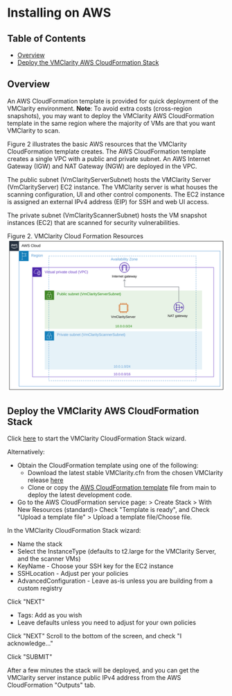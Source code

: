 # Installing on AWS
## Table of Contents<!-- omit in toc -->

- [Overview](#overview)
- [Deploy the VMClarity AWS CloudFormation Stack](#deploy-the-vmclarity-aws-cloudformation-stack)

## Overview
An AWS CloudFormation template is provided for quick deployment of the
VMClarity environment. **Note**: To avoid extra costs (cross-region snapshots),
you may want to deploy the VMClarity AWS CloudFormation template in the same
region where the majority of VMs are that you want VMClarity to scan.

Figure 2 illustrates the basic AWS resources that the VMClarity CloudFormation
template creates. The AWS CloudFormation template creates a single VPC with a
public and private subnet. An AWS Internet Gateway (IGW) and NAT Gateway (NGW)
are deployed in the VPC.

The public subnet (VmClarityServerSubnet) hosts the VMClarity Server
(VmClarityServer) EC2 instance. The VMClarity server is what houses the
scanning configuration, UI and other control components. The EC2 instance is
assigned an external IPv4 address (EIP) for SSH and web UI access.

The private subnet (VmClarityScannerSubnet) hosts the VM snapshot instances
(EC2) that are scanned for security vulnerabilities.

Figure 2. VMClarity Cloud Formation Resources
![VMClarity CloudFormation Resources](../../img/vmclarity-cf-basic.svg)

## Deploy the VMClarity AWS CloudFormation Stack

Click [here](https://console.aws.amazon.com/cloudformation/home#/stacks/create/review?stackName=VMClarity&templateURL=https://s3.eu-west-2.amazonaws.com/vmclarity-v0.4.0/VmClarity.cfn) to start the VMClarity CloudFormation Stack wizard.

Alternatively:
* Obtain the CloudFormation template using one of the following:
    * Download the latest stable VMClarity.cfn from the chosen VMClarity release
      [here](https://github.com/openclarity/vmclarity/releases)
    * Clone or copy the [AWS CloudFormation template](./VmClarity.cfn)
      file from main to deploy the latest development code.
* Go to the AWS CloudFormation service page: > Create Stack > With New Resources
  (standard)> Check "Template is ready", and Check "Upload a template file" >
  Upload a template file/Choose file.

In the VMClarity CloudFormation Stack wizard:
- Name the stack
- Select the InstanceType (defaults to t2.large for the VMClarity Server, and the scanner VMs)
- KeyName - Choose your SSH key for the EC2 instance
- SSHLocation - Adjust per your policies
- AdvancedConfiguration - Leave as-is unless you are building from a custom registry

Click "NEXT"

- Tags: Add as you wish
- Leave defaults unless you need to adjust for your own policies

Click "NEXT"
Scroll to the bottom of the screen, and check "I acknowledge..."

Click "SUBMIT"

After a few minutes the stack will be deployed, and you can get the VMClarity
server instance public IPv4 address from the AWS CloudFormation "Outputs" tab.
